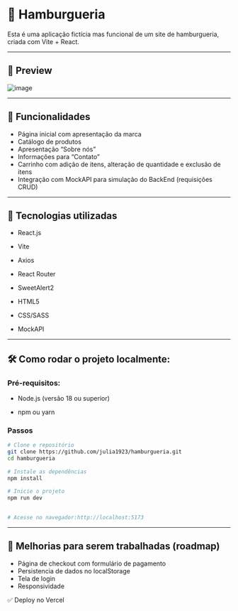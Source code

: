 # 🍔 Hamburgueria

Esta é uma aplicação fictícia mas funcional de um site de hamburgueria, criada com Vite + React.

---

## 📸 Preview

![image](https://github.com/user-attachments/assets/b62b5f32-ca84-4415-b015-365bfda664eb)

---

## 🚀 Funcionalidades

- Página inicial com apresentação da marca
- Catálogo de produtos
- Apresentação “Sobre nós”
- Informações para “Contato”
- Carrinho com adição de itens, alteração de quantidade e exclusão de itens
- Integração com MockAPI para simulação do BackEnd (requisições CRUD)

---

## 🧪 Tecnologias utilizadas

- React.js

- Vite

- Axios

- React Router

- SweetAlert2

- HTML5

- CSS/SASS

- MockAPI

---

## 🛠️ Como rodar o projeto localmente:

### Pré-requisitos:

- Node.js (versão 18 ou superior)

- npm ou yarn

### Passos

```bash
# Clone e repositório
git clone https://github.com/julia1923/hamburgueria.git
cd hamburgueria
    
# Instale as dependências
npm install
    
# Inicie o projeto
npm run dev
    

# Acesse no navegador:http://localhost:5173
```    
---

## 📌 Melhorias para serem trabalhadas (roadmap)

- Página de checkout com formulário de pagamento
- Persistencia de dados no localStorage
- Tela de login
- Responsividade

✅ Deploy no Vercel
